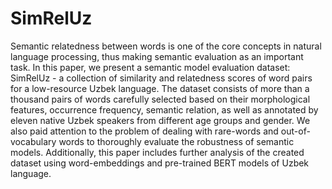 ﻿# SimRelUz

Semantic relatedness between words is one of the core concepts in natural language processing, thus making semantic evaluation as an important task. In this paper, we present a semantic model evaluation dataset: SimRelUz - a collection of similarity and relatedness scores of word pairs for a low-resource Uzbek language. The dataset consists of more than a thousand pairs of words carefully selected based on their morphological features, occurrence frequency, semantic relation, as well as annotated by eleven native Uzbek speakers from different age groups and gender. We also paid attention to the problem of dealing with rare-words and out-of-vocabulary words to thoroughly evaluate the robustness of semantic models. Additionally, this paper includes further analysis of the created dataset using word-embeddings and pre-trained BERT models  of Uzbek language.
